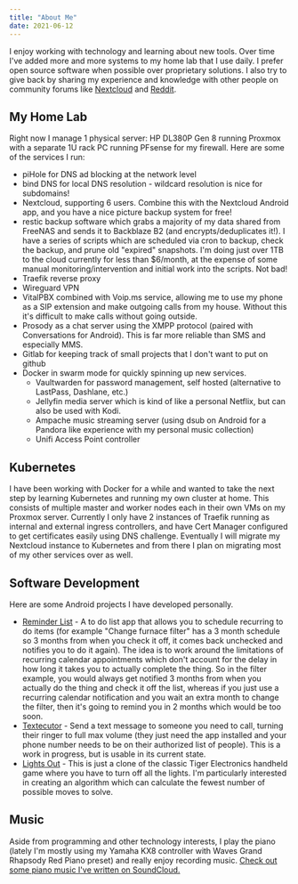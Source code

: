 ```yaml
---
title: "About Me"
date: 2021-06-12
---
```


I enjoy working with technology and learning about new tools. Over time I've added more and more systems to my home lab that I use daily. I prefer open source software when possible over proprietary solutions. I also try to give back by sharing my experience and knowledge with other people on community forums like [Nextcloud](https://help.nextcloud.com) and [Reddit](https://reddit.com).

My Home Lab
---
Right now I manage 1 physical server: HP DL380P Gen 8 running Proxmox with a separate 1U rack PC running PFsense for my firewall. Here are some of the services I run:
- piHole for DNS ad blocking at the network level
- bind DNS for local DNS resolution - wildcard resolution is nice for subdomains!
- Nextcloud, supporting 6 users. Combine this with the Nextcloud Android app, and you have a nice picture backup system for free!
- restic backup software which grabs a majority of my data shared from FreeNAS and sends it to Backblaze B2 (and encrypts/deduplicates it!). I have a series of scripts which are scheduled via cron to backup, check the backup, and prune old "expired" snapshots. I'm doing just over 1TB to the cloud currently for less than $6/month, at the expense of some manual monitoring/intervention and initial work into the scripts. Not bad!
- Traefik reverse proxy
- Wireguard VPN
- VitalPBX combined with Voip.ms service, allowing me to use my phone as a SIP extension and make outgoing calls from my house. Without this it's difficult to make calls without going outside.
- Prosody as a chat server using the XMPP protocol (paired with Conversations for Android). This is far more reliable than SMS and especially MMS.
- Gitlab for keeping track of small projects that I don't want to put on github
- Docker in swarm mode for quickly spinning up new services.
  - Vaultwarden for password management, self hosted (alternative to LastPass, Dashlane, etc.)
  - Jellyfin media server which is kind of like a personal Netflix, but can also be used with Kodi.
  - Ampache music streaming server (using dsub on Android for a Pandora like experience with my personal music collection)
  - Unifi Access Point controller

Kubernetes
---
I have been working with Docker for a while and wanted to take the next step by learning Kubernetes and running my own cluster at home. This consists of multiple master and worker nodes each in their own VMs on my Proxmox server. Currently I only have 2 instances of Traefik running as internal and external ingress controllers, and have Cert Manager configured to get certificates easily using DNS challenge. Eventually I will migrate my Nextcloud instance to Kubernetes and from there I plan on migrating most of my other services over as well.

Software Development
---
Here are some Android projects I have developed personally.
- [Reminder List](https://github.com/linucksrox/ReminderList) - A to do list app that allows you to schedule recurring to do items (for example "Change furnace filter" has a 3 month schedule so 3 months from when you check it off, it comes back unchecked and notifies you to do it again). The idea is to work around the limitations of recurring calendar appointments which don't account for the delay in how long it takes you to actually complete the thing. So in the filter example, you would always get notified 3 months from when you actually do the thing and check it off the list, whereas if you just use a recurring calendar notification and you wait an extra month to change the filter, then it's going to remind you in 2 months which would be too soon.
- [Textecutor](https://github.com/linucksrox/Textecutor) - Send a text message to someone you need to call, turning their ringer to full max volume (they just need the app installed and your phone number needs to be on their authorized list of people). This is a work in progress, but is usable in its current state.
- [Lights Out](https://github.com/linucksrox/AndroidLogicPuzzle) - This is just a clone of the classic Tiger Electronics handheld game where you have to turn off all the lights. I'm particularly interested in creating an algorithm which can calculate the fewest number of possible moves to solve.

Music
---
Aside from programming and other technology interests, I play the piano (lately I'm mostly using my Yamaha KX8 controller with Waves Grand Rhapsody Red Piano preset) and really enjoy recording music. [Check out some piano music I've written on SoundCloud.](https://soundcloud.com/linucksrox)
